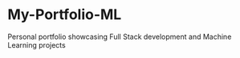 # My-Portfolio-ML
Personal portfolio showcasing Full Stack development and Machine Learning projects
